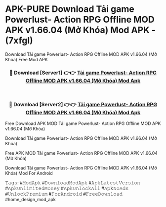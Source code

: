 # APK-PURE Download Tải game Powerlust- Action RPG Offline MOD APK v1.66.04 (Mở Khóa) Mod APK - (7xfgl)
Download Tải game Powerlust- Action RPG Offline MOD APK v1.66.04 (Mở Khóa) Free Mod APK

<div align="center">
<h3>🔴 Download [Server1] 👉👉 <a href="https://apk-comot.site?title=Tải_game_Powerlust-_Action_RPG_Offline_MOD_APK_v1.66.04_(Mở_Khóa)">Tải game Powerlust- Action RPG Offline MOD APK v1.66.04 (Mở Khóa) Mod Apk</a></h3><br>

<h3>🔴 Download [Server2] 👉👉 <a href="https://apk-comot.site?title=Tải_game_Powerlust-_Action_RPG_Offline_MOD_APK_v1.66.04_(Mở_Khóa)">Tải game Powerlust- Action RPG Offline MOD APK v1.66.04 (Mở Khóa) Mod Apk</a></h3>
</div>


Free Download APK MOD Tải game Powerlust- Action RPG Offline MOD APK v1.66.04 (Mở Khóa)

Download Tải game Powerlust- Action RPG Offline MOD APK v1.66.04 (Mở Khóa) 

Free APK MOD Tải game Powerlust- Action RPG Offline MOD APK v1.66.04 (Mở Khóa) 

Download Tải game Powerlust- Action RPG Offline MOD APK v1.66.04 (Mở Khóa) Mod For Android

𝚃𝚊𝚐𝚜: #𝙼𝚘𝚍𝙰𝚙𝚔 #𝙳𝚘𝚠𝚗𝚕𝚘𝚊𝚍𝙼𝚘𝚍𝙰𝚙𝚔 #𝙰𝚙𝚔𝙻𝚊𝚝𝚎𝚜𝚝𝚅𝚎𝚛𝚜𝚒𝚘𝚗 #𝙰𝚙𝚔𝚄𝚗𝚕𝚒𝚖𝚒𝚝𝚎𝚍𝙼𝚘𝚗𝚎𝚢 #𝙰𝚙𝚔𝚄𝚗𝚕𝚘𝚌𝚔𝙰𝚕𝚕 #𝙰𝚙𝚔𝙽𝚘𝙰𝚍𝚜 #𝚄𝚗𝚕𝚘𝚌𝚔𝙿𝚛𝚎𝚖𝚒𝚞𝚖 #𝙵𝚘𝚛𝙰𝚗𝚍𝚛𝚘𝚒𝚍 #𝙵𝚛𝚎𝚎𝙳𝚘𝚠𝚗𝚕𝚘𝚊𝚍 #home_design_mod_apk